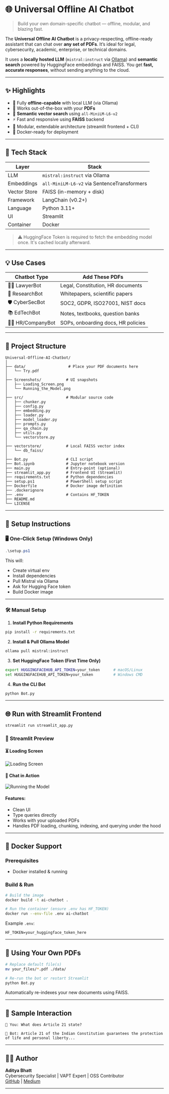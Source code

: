 # 🌐 Universal Offline AI Chatbot

> Build your own domain-specific chatbot — offline, modular, and blazing fast.

The **Universal Offline AI Chatbot** is a privacy-respecting, offline-ready assistant that can chat over **any set of PDFs**. It’s ideal for legal, cybersecurity, academic, enterprise, or technical domains.

It uses a **locally hosted LLM** (`mistral:instruct` via [Ollama](https://ollama.com)) and **semantic search** powered by HuggingFace embeddings and FAISS. You get **fast, accurate responses**, without sending anything to the cloud.

---

## ✨ Highlights

* 🔐 Fully **offline-capable** with local LLM (via Ollama)
* 📄 Works out-of-the-box with your **PDFs**
* 🧠 **Semantic vector search** using `all-MiniLM-L6-v2`
* ⚡️ Fast and responsive using **FAISS** backend
* 🧩 Modular, extendable architecture (streamlit frontend + CLI)
* 🐳 Docker-ready for deployment

---

## 🧱 Tech Stack

| Layer        | Stack                                       |
| ------------ | ------------------------------------------- |
| LLM          | `mistral:instruct` via Ollama               |
| Embeddings   | `all-MiniLM-L6-v2` via SentenceTransformers |
| Vector Store | FAISS (in-memory + disk)                    |
| Framework    | LangChain (v0.2+)                           |
| Language     | Python 3.11+                                |
| UI           | Streamlit                                   |
| Container    | Docker                                      |

> ⚠️ HuggingFace Token is required to fetch the embedding model once. It's cached locally afterward.

---

## 💡 Use Cases

| Chatbot Type        | Add These PDFs                     |
| ------------------- | ---------------------------------- |
| 👨‍⚖️ LawyerBot     | Legal, Constitution, HR documents  |
| 🧬 ResearchBot      | Whitepapers, scientific papers     |
| 🛡️ CyberSecBot     | SOC2, GDPR, ISO27001, NIST docs    |
| 📚 EdTechBot        | Notes, textbooks, question banks   |
| 🧑‍💼 HR/CompanyBot | SOPs, onboarding docs, HR policies |

---

## 📁 Project Structure

```
Universal-Offline-AI-Chatbot/
│
├── data/                   # Place your PDF documents here
│   └── Try.pdf
│
├── Screenshots/           # UI snapshots
│   ├── Loading_Screen.png
│   └── Running_the_Model.png
│
├── src/                   # Modular source code
│   ├── chunker.py
│   ├── config.py
│   ├── embedding.py
│   ├── loader.py
│   ├── model_loader.py
│   ├── prompts.py
│   ├── qa_chain.py
│   ├── utils.py
│   └── vectorstore.py
│
├── vectorstore/           # Local FAISS vector index
│   └── db_faiss/
│
├── Bot.py                 # CLI script
├── Bot.ipynb              # Jupyter notebook version
├── main.py                # Entry-point (optional)
├── streamlit_app.py       # Frontend UI (Streamlit)
├── requirements.txt       # Python dependencies
├── setup.ps1              # PowerShell setup script
├── Dockerfile             # Docker image definition
├── .dockerignore
├── .env                   # Contains HF_TOKEN
├── README.md
└── LICENSE
```

---

## 🧰 Setup Instructions

### 🖥️ One-Click Setup (Windows Only)

```powershell
.\setup.ps1
```

This will:

* Create virtual env
* Install dependencies
* Pull Mistral via Ollama
* Ask for Hugging Face token
* Build Docker image

---

### 🛠 Manual Setup

1. **Install Python Requirements**

```bash
pip install -r requirements.txt
```

2. **Install & Pull Ollama Model**

```bash
ollama pull mistral:instruct
```

3. **Set HuggingFace Token (First Time Only)**

```bash
export HUGGINGFACEHUB_API_TOKEN=your_token      # macOS/Linux
set HUGGINGFACEHUB_API_TOKEN=your_token         # Windows CMD
```

4. **Run the CLI Bot**

```bash
python Bot.py
```

---

## 🌐 Run with Streamlit Frontend

```bash
streamlit run streamlit_app.py
```

### 📸 Streamlit Preview

#### ⏳ Loading Screen
![Loading Screen](./Screenshots/Loading_Screen.png)

#### 🤖 Chat in Action
![Running the Model](./Screenshots/Running_the_Model.png)

#### Features:

* Clean UI
* Type queries directly
* Works with your uploaded PDFs
* Handles PDF loading, chunking, indexing, and querying under the hood

---

## 🐳 Docker Support

### Prerequisites

* Docker installed & running

### Build & Run

```bash
# Build the image
docker build -t ai-chatbot .

# Run the container (ensure .env has HF_TOKEN)
docker run --env-file .env ai-chatbot
```

Example `.env`:

```
HF_TOKEN=your_huggingface_token_here
```

---

## 🔄 Using Your Own PDFs

```bash
# Replace default file(s)
mv your_files/*.pdf ./data/

# Re-run the bot or restart Streamlit
python Bot.py
```

Automatically re-indexes your new documents using FAISS.

---

## 🧪 Sample Interaction

```
🧠 You: What does Article 21 state?

🤖 Bot: Article 21 of the Indian Constitution guarantees the protection of life and personal liberty...
```

---

## 🧑‍💻 Author

**Aditya Bhatt** <br/>
Cybersecurity Specialist | VAPT Expert | OSS Contributor<br/>
[GitHub](https://github.com/AdityaBhatt3010) | [Medium](https://medium.com/@adityabhatt3010)<br/>

---
